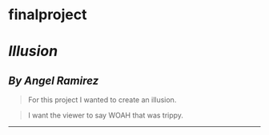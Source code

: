# finalproject
# _Illusion_
## _By Angel Ramirez_

> For this project I wanted to create an illusion.

> I want the viewer to say WOAH that was trippy.

---
